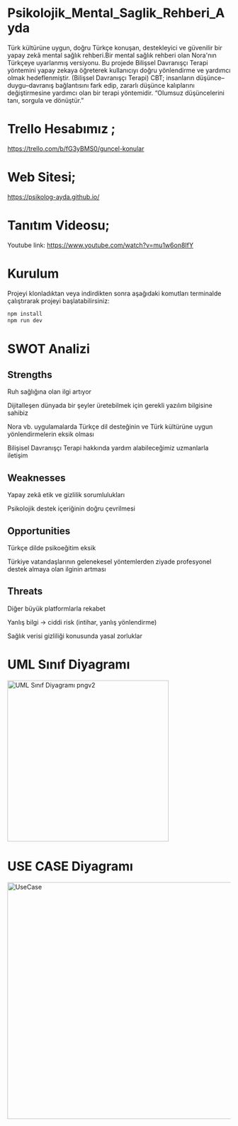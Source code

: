 # Psikolojik_Mental_Saglik_Rehberi_Ayda
Türk kültürüne uygun, doğru Türkçe konuşan, destekleyici ve güvenilir bir yapay zekâ mental sağlık rehberi.Bir mental sağlık rehberi olan Nora'nın Türkçeye uyarlanmış versiyonu. Bu projede Bilişsel Davranışçı Terapi yöntemini yapay zekaya öğreterek kullanıcıyı doğru yönlendirme ve yardımcı olmak hedeflenmiştir. (Bilişsel Davranışçı Terapi) CBT; insanların düşünce–duygu–davranış bağlantısını fark edip, zararlı düşünce kalıplarını değiştirmesine yardımcı olan bir terapi yöntemidir. “Olumsuz düşüncelerini tanı, sorgula ve dönüştür.”

# Trello Hesabımız ;
https://trello.com/b/fG3yBMS0/guncel-konular

# Web Sitesi;
https://psikolog-ayda.github.io/

# Tanıtım Videosu;
Youtube link: https://www.youtube.com/watch?v=mu1w6on8IfY

# Kurulum
Projeyi klonladıktan veya indirdikten sonra aşağıdaki komutları terminalde çalıştırarak projeyi başlatabilirsiniz:

```bash
npm install
npm run dev
```
# SWOT Analizi
## Strengths

Ruh sağlığına olan ilgi artıyor

Dijitalleşen dünyada bir şeyler üretebilmek için gerekli yazılım bilgisine sahibiz

Nora vb. uygulamalarda Türkçe dil desteğinin ve Türk kültürüne uygun yönlendirmelerin eksik olması

Bilişisel Davranışçı Terapi hakkında yardım alabileceğimiz uzmanlarla iletişim

## Weaknesses

Yapay zekâ etik ve gizlilik sorumlulukları

Psikolojik destek içeriğinin doğru çevrilmesi

## Opportunities

Türkçe dilde psikoeğitim eksik

Türkiye vatandaşlarının gelenekesel yöntemlerden ziyade profesyonel destek almaya olan ilginin artması

## Threats

Diğer büyük platformlarla rekabet

Yanlış bilgi → ciddi risk (intihar, yanlış yönlendirme)

Sağlık verisi gizliliği konusunda yasal zorluklar


# UML Sınıf Diyagramı

<img width="364" alt="UML Sınıf Diyagramı pngv2" src="https://github.com/user-attachments/assets/701e930d-9c32-4359-908a-781f14a08bd1" />

# USE CASE Diyagramı

<img width="535" alt="UseCase" src="https://github.com/user-attachments/assets/00b22d45-8217-445b-ba72-226fb6e14d96" />
